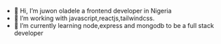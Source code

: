 - 👋 Hi, I’m juwon oladele a frontend developer in Nigeria
- 👀 I’m working with javascript,reactjs,tailwindcss.
- 🌱 I’m currently learning node,express and mongodb to be a full stack developer


<!---
juwonsmith/juwonsmith is a ✨ special ✨ repository because its `README.md` (this file) appears on your GitHub profile.
You can click the Preview link to take a look at your changes.
--->

